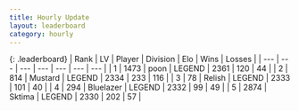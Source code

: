 ```yaml
---
title: Hourly Update
layout: leaderboard
category: hourly
---
```


{: .leaderboard}
| Rank | LV | Player | Division | Elo | Wins | Losses |
| --- | --- | --- | --- | --- | --- | --- |
| <span data-change="0">1</span> | 1473 | <span title="ID: 540690">poon</span> | LEGEND | <span data-change="0">2361</span> | <span data-change="0">120</span> | <span data-change="0">44</span> |
| <span data-change="0">2</span> | 814 | <span title="ID: 611082">Mustard</span> | LEGEND | <span data-change="0">2334</span> | <span data-change="0">233</span> | <span data-change="0">116</span> |
| <span data-change="0">3</span> | 78 | <span title="ID: 758005">Relish</span> | LEGEND | <span data-change="0">2333</span> | <span data-change="0">101</span> | <span data-change="0">40</span> |
| <span data-change="0">4</span> | 294 | <span title="ID: 221994">Bluelazer</span> | LEGEND | <span data-change="0">2332</span> | <span data-change="0">99</span> | <span data-change="0">49</span> |
| <span data-change="9">5</span> | 2874 | <span title="ID: 353063">Sktima</span> | LEGEND | <span data-change="32">2330</span> | <span data-change="9">202</span> | <span data-change="0">57</span> |